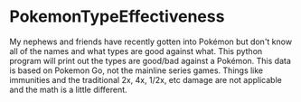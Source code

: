 # PokemonTypeEffectiveness
My nephews and friends have recently gotten into Pokémon but don't know all of the names and what types are good against what. 
This python program will print out the types are good/bad against a Pokémon. 
This data is based on Pokemon Go, not the mainline series games.
Things like immunities and the traditional 2x, 4x, 1/2x, etc damage are not applicable and the math is a little different.
